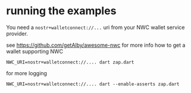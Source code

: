 # running the examples

You need a `nostr+walletconnect://...` uri from your NWC wallet service provider.

see https://github.com/getAlby/awesome-nwc for more info how to get a wallet supporting NWC

`NWC_URI=nostr+walletconnect://.... dart zap.dart`

for more logging

`NWC_URI=nostr+walletconnect://.... dart --enable-asserts zap.dart`
